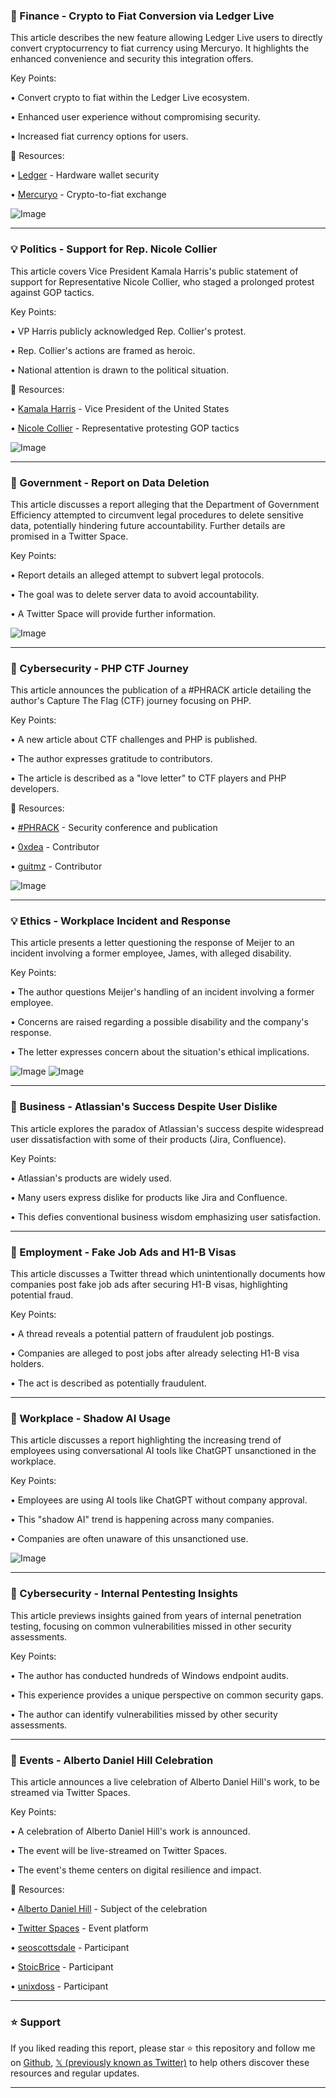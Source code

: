 ### 🚀 Finance - Crypto to Fiat Conversion via Ledger Live

This article describes the new feature allowing Ledger Live users to directly convert cryptocurrency to fiat currency using Mercuryo.  It highlights the enhanced convenience and security this integration offers.

Key Points:

• Convert crypto to fiat within the Ledger Live ecosystem.


• Enhanced user experience without compromising security.


• Increased fiat currency options for users.


🔗 Resources:

• [Ledger](https://x.com/Ledger) - Hardware wallet security


• [Mercuryo](https://x.com/Mercuryo_io) - Crypto-to-fiat exchange


![Image](https://pbs.twimg.com/amplify_video_thumb/1958124219222650880/img/xhoN8qGE5HZYL9xj.jpg)


---
### 💡 Politics - Support for Rep. Nicole Collier

This article covers Vice President Kamala Harris's public statement of support for Representative Nicole Collier, who staged a prolonged protest against GOP tactics.

Key Points:

• VP Harris publicly acknowledged Rep. Collier's protest.


•  Rep. Collier's actions are framed as heroic.


•  National attention is drawn to the political situation.


🔗 Resources:

• [Kamala Harris](https://x.com/KamalaHarris) - Vice President of the United States


• [Nicole Collier](https://x.com/NicoleCollier95) - Representative protesting GOP tactics


![Image](https://pbs.twimg.com/ext_tw_video_thumb/1957949471423098882/pu/img/QZhiZt1tRKW3CXqc.jpg)


---
### 🤖 Government - Report on Data Deletion

This article discusses a report alleging that the Department of Government Efficiency attempted to circumvent legal procedures to delete sensitive data, potentially hindering future accountability.  Further details are promised in a Twitter Space.

Key Points:

•  Report details an alleged attempt to subvert legal protocols.


•  The goal was to delete server data to avoid accountability.


•  A Twitter Space will provide further information.


![Image](https://pbs.twimg.com/amplify_video_thumb/1958061939323539456/img/Sdc4Wad4FCcd5tgW.jpg)


---
### 🤖 Cybersecurity - PHP CTF Journey

This article announces the publication of a #PHRACK article detailing the author's Capture The Flag (CTF) journey focusing on PHP.

Key Points:

•  A new article about CTF challenges and PHP is published.


•  The author expresses gratitude to contributors.


•  The article is described as a "love letter" to CTF players and PHP developers.


🔗 Resources:

• [#PHRACK](https://x.com/hashtag/PHRACK?src=hashtag_click) -  Security conference and publication


• [0xdea](https://x.com/0xdea) -  Contributor


• [guitmz](https://x.com/guitmz) - Contributor


![Image](https://pbs.twimg.com/media/GyxzXDCacAEtFa9?format=jpg&name=small)


---
### 💡 Ethics - Workplace Incident and Response

This article presents a letter questioning the response of Meijer to an incident involving a former employee, James, with alleged disability.

Key Points:

•  The author questions Meijer's handling of an incident involving a former employee.


•  Concerns are raised regarding a possible disability and the company's response.


•  The letter expresses concern about the situation's ethical implications.



![Image](https://pbs.twimg.com/media/GyuZ8BmWwAA1w5Q?format=jpg&name=small)
![Image](https://pbs.twimg.com/media/GyuZ8B7XMAAhWmp?format=jpg&name=small)


---
### 🤖 Business - Atlassian's Success Despite User Dislike

This article explores the paradox of Atlassian's success despite widespread user dissatisfaction with some of their products (Jira, Confluence).

Key Points:

•  Atlassian's products are widely used.


•  Many users express dislike for products like Jira and Confluence.


•  This defies conventional business wisdom emphasizing user satisfaction.


---
### 🤖 Employment - Fake Job Ads and H1-B Visas

This article discusses a Twitter thread which unintentionally documents how companies post fake job ads after securing H1-B visas, highlighting potential fraud.

Key Points:

•  A thread reveals a potential pattern of fraudulent job postings.


•  Companies are alleged to post jobs after already selecting H1-B visa holders.


•  The act is described as potentially fraudulent.


---
### 🤖 Workplace - Shadow AI Usage

This article discusses a report highlighting the increasing trend of employees using conversational AI tools like ChatGPT unsanctioned in the workplace.

Key Points:

•  Employees are using AI tools like ChatGPT without company approval.


•  This "shadow AI" trend is happening across many companies.


•  Companies are often unaware of this unsanctioned use.


![Image](https://pbs.twimg.com/media/GyxoqnWW4AAl5GI?format=png&name=small)


---
### 🤖 Cybersecurity - Internal Pentesting Insights

This article previews insights gained from years of internal penetration testing, focusing on common vulnerabilities missed in other security assessments.

Key Points:

•  The author has conducted hundreds of Windows endpoint audits.


•  This experience provides a unique perspective on common security gaps.


•  The author can identify vulnerabilities missed by other security assessments.



---
### 🚀 Events - Alberto Daniel Hill Celebration

This article announces a live celebration of Alberto Daniel Hill's work, to be streamed via Twitter Spaces.

Key Points:

•  A celebration of Alberto Daniel Hill's work is announced.


•  The event will be live-streamed on Twitter Spaces.


•  The event's theme centers on digital resilience and impact.


🔗 Resources:

• [Alberto Daniel Hill](https://x.com/ADanielHill) - Subject of the celebration


• [Twitter Spaces](https://x.com/i/communities/1443304499981045775/hashtag/TwitterSpaces) - Event platform


• [seoscottsdale](https://x.com/seoscottsdale) -  Participant


• [StoicBrice](https://x.com/StoicBrice) - Participant


• [unixdoss](https://x.com/unixdoss) - Participant


---

### ⭐️ Support

If you liked reading this report, please star ⭐️ this repository and follow me on [Github](https://github.com/Drix10), [𝕏 (previously known as Twitter)](https://x.com/DRIX_10_) to help others discover these resources and regular updates.

---